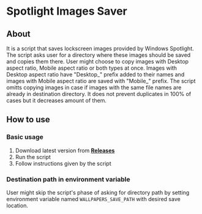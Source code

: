 # Spotlight Images Saver

## About

It is a script that saves lockscreen images provided by Windows Spotlight. The script asks user for a directory where these images should be saved and copies them there. User might choose to copy images with Desktop aspect ratio, Mobile aspect ratio or both types at once. Images with Desktop aspect ratio have "Desktop_" prefix added to their names and images with Mobile aspect ratio are saved with "Mobile_" prefix. The script omitts copying images in case if images with the same file names are already in destination directory. It does not prevent duplicates in 100% of cases but it decreases amount of them.

## How to use

### Basic usage

1. Download latest version from **[Releases](https://github.com/emerald-arrow/spotlight-images-saver/releases)**
2. Run the script
3. Follow instructions given by the script

### Destination path in environment variable

User might skip the script's phase of asking for directory path by setting environment variable named `WALLPAPERS_SAVE_PATH` with desired save location.